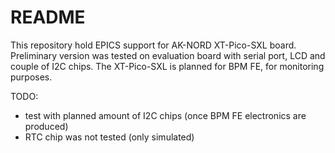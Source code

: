 # README #

This repository hold EPICS support for AK-NORD XT-Pico-SXL board.
Preliminary version was tested on evaluation board with serial port, LCD and couple of I2C chips.
The XT-Pico-SXL is planned for BPM FE, for monitoring purposes.

TODO:
- test with planned amount of I2C chips (once BPM FE electronics are produced)
- RTC chip was not tested (only simulated)